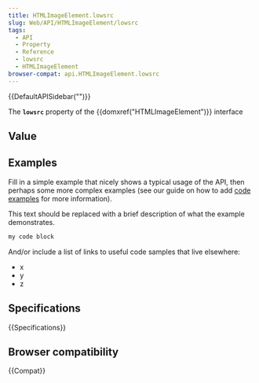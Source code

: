 ```yaml
---
title: HTMLImageElement.lowsrc
slug: Web/API/HTMLImageElement/lowsrc
tags:
  - API
  - Property
  - Reference
  - lowsrc
  - HTMLImageElement
browser-compat: api.HTMLImageElement.lowsrc
---
```

{{DefaultAPISidebar("")}}

The **`lowsrc`** property of the {{domxref("HTMLImageElement")}} interface 

## Value



## Examples

Fill in a simple example that nicely shows a typical usage of the API, then perhaps some more complex examples (see our guide on how to add [code examples](/en-US/docs/MDN/Contribute/Structures/Code_examples) for more information).

This text should be replaced with a brief description of what the example demonstrates.

```js
my code block
```

And/or include a list of links to useful code samples that live elsewhere:

*   x
*   y
*   z

## Specifications

{{Specifications}}

## Browser compatibility

{{Compat}}


